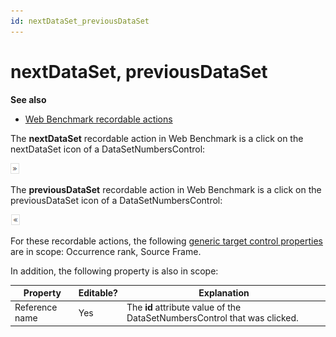 ```yaml
---
id: nextDataSet_previousDataSet
---
```


# nextDataSet, previousDataSet

**See also**

- [Web Benchmark recordable actions](/Web_and_app_UIs/Web_Benchmark_recordable_actions)

The **nextDataSet** recordable action in Web Benchmark is a click on the nextDataSet icon of a DataSetNumbersControl:

![](./assets/7dc4550d-5315-4c93-b9e9-4c9f3e6aec2e.png)

The **previousDataSet** recordable action in Web Benchmark is a click on the previousDataSet icon of a DataSetNumbersControl:

![](./assets/98e0856e-c178-4aa4-976e-a648e4de747e.png)

For these recordable actions, the following [generic target control properties](/Web_and_app_UIs/Testing_your_web_application_with_USoft_Web_Benchmark/Web_Benchmark_test_editing_Identifying_target_controls_and_their_properties.md) are in scope: Occurrence rank, Source Frame.

In addition, the following property is also in scope:

|**Property**|**Editable?**|**Explanation**|
|--------|--------|--------|
|Reference name|Yes     |The **id** attribute value of the DataSetNumbersControl that was clicked.|



 